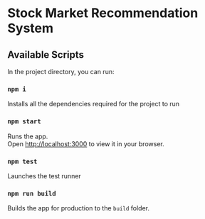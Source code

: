 # Stock Market Recommendation System

## Available Scripts

In the project directory, you can run:

### `npm i`

Installs all the dependencies required for the project to run

### `npm start`

Runs the app.\
Open [http://localhost:3000](http://localhost:3000) to view it in your browser.

### `npm test`

Launches the test runner

### `npm run build`

Builds the app for production to the `build` folder.
